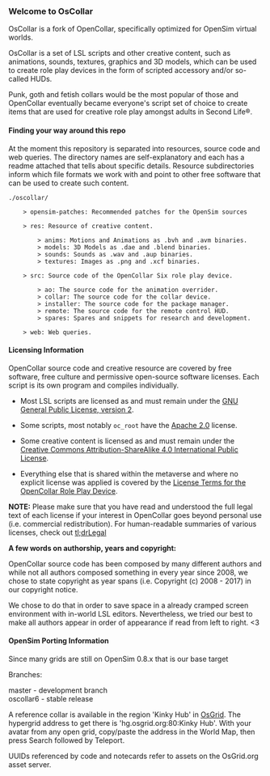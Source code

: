 ### Welcome to OsCollar

OsCollar is a fork of OpenCollar, specifically optimized for OpenSim virtual worlds.

OsCollar is a set of LSL scripts and other creative content, such as animations, sounds, textures, graphics and 3D models, which can be used to create role play devices in the form of scripted accessory and/or so-called HUDs.

Punk, goth and fetish collars would be the most popular of those and OpenCollar eventually became everyone's script set of choice to create items that are used for creative role play amongst adults in Second Life®.

#### Finding your way around this repo

At the moment this repository is separated into resources, source code and web queries. The directory names are self-explanatory and each has a readme attached that tells about specific details. Resource subdirectories inform which file formats we work with and point to other free software that can be used to create such content.

```
./oscollar/

    > opensim-patches: Recommended patches for the OpenSim sources

    > res: Resource of creative content.

        > anims: Motions and Animations as .bvh and .avm binaries.
        > models: 3D Models as .dae and .blend binaries.
        > sounds: Sounds as .wav and .aup binaries.
        > textures: Images as .png and .xcf binaries.

    > src: Source code of the OpenCollar Six role play device.

        > ao: The source code for the animation overrider.
        > collar: The source code for the collar device.
        > installer: The source code for the package manager.
        > remote: The source code for the remote control HUD.
        > spares: Spares and snippets for research and development.

    > web: Web queries.
```

#### Licensing Information

OpenCollar source code and creative resource are covered by free software, free culture and permissive open-source software licenses. Each script is its own program and compiles individually.

* Most LSL scripts are licensed as and must remain under the [GNU General Public License, version 2](http://www.gnu.org/licenses/gpl-2.0).

* Some scripts, most notably ``oc_root`` have the [Apache 2.0](http://www.apache.org/licenses/LICENSE-2.0) license.

* Some creative content is licensed as and must remain under the [Creative Commons Attribution-ShareAlike 4.0 International Public License](https://creativecommons.org/licenses/by-sa/4.0/).

* Everything else that is shared within the metaverse and where no explicit license was applied is covered by the [License Terms for the OpenCollar Role Play Device](https://raw.githubusercontent.com/lickx/oscollar/master/LICENSE).

**NOTE:** Please make sure that you have read and understood the full legal text of each license if your interest in OpenCollar goes beyond personal use (i.e. commercial redistribution). For human-readable summaries of various licenses, check out [tl;drLegal](https://tldrlegal.com/)

**A few words on authorship, years and copyright:**

OpenCollar source code has been composed by many different authors and while not all authors composed something in every year since 2008, we chose to state copyright as year spans (i.e. Copyright (c) 2008 - 2017) in our copyright notice.

We chose to do that in order to save space in a already cramped screen environment with in-world LSL editors. Nevertheless, we tried our best to make all authors appear in order of appearance if read from left to right. <3

#### OpenSim Porting Information

Since many grids are still on OpenSim 0.8.x that is our base target

Branches: 
 
master - development branch  
oscollar6 - stable release  
 
A reference collar is available in the region 'Kinky Hub' in [OsGrid](https://www.osgrid.org). The hypergrid address to get there is 'hg.osgrid.org:80:Kinky Hub'. With your avatar from any open grid, copy/paste the address in the World Map, then press Search followed by Teleport.

UUIDs referenced by code and notecards refer to assets on the OsGrid.org asset server.
